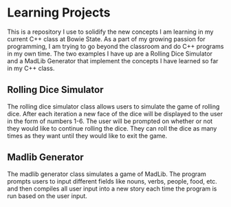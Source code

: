# Learning Projects
This is a repository I use to solidify the new concepts I am learning in my current C++ class at Bowie State. 
As a part of my growing passion for programming, I am trying to go beyond the classroom and do C++ programs in my own time. 
The two examples I have up are a Rolling Dice Simulator and a MadLib Generator that implement the concepts I have learned 
so far in my C++ class. 

## Rolling Dice Simulator
The rolling dice simulator class allows users to simulate the game of rolling dice. After each iteration a new face of the
dice will be displayed to the user in the form of numbers 1-6. The user will be prompted on whether or not they would like
to continue rolling the dice. They can roll the dice as many times as they want until they would like to exit the game. 

## Madlib Generator
The madlib generator class simulates a game of MadLib. The program prompts users to input different fields like nouns, verbs,
people, food, etc. and then compiles all user input into a new story each time the program is run based on the user input. 

